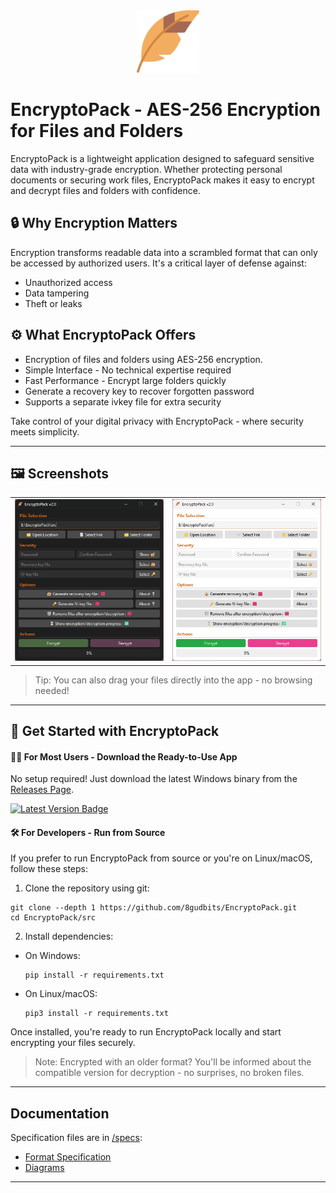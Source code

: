 <div align="center"><img src="logo.png" alt="EncryptoPack Logo" width="100"></div>

# EncryptoPack - AES-256 Encryption for Files and Folders

EncryptoPack is a lightweight application designed to safeguard sensitive data with industry-grade encryption. Whether protecting personal documents or securing work files, EncryptoPack makes it easy to encrypt and decrypt files and folders with confidence.

## 🔒 Why Encryption Matters

Encryption transforms readable data into a scrambled format that can only be accessed by authorized users. It's a critical layer of defense against:

- Unauthorized access
- Data tampering
- Theft or leaks

## ⚙️ What EncryptoPack Offers

- Encryption of files and folders using AES-256 encryption.
- Simple Interface - No technical expertise required
- Fast Performance - Encrypt large folders quickly
- Generate a recovery key to recover forgotten password
- Supports a separate ivkey file for extra security

Take control of your digital privacy with EncryptoPack - where security meets simplicity.

---

## 🖼️ Screenshots

<div align="center">

<table>
  <tr>
    <td>
      <img src="./Preview/image_1.png" alt="Main Interface" width="400"/>
    </td>
    <td>
      <img src="./Preview/image_2.png" alt="Main Interface" width="400"/>
    </td>
  </tr>
</table>

</div>

> Tip: You can also drag your files directly into the app - no browsing needed!

---

## 🚀 Get Started with EncryptoPack

#### 🧑‍💻 For Most Users - Download the Ready-to-Use App

No setup required! Just download the latest Windows binary from the [Releases Page](https://github.com/8gudbits/EncryptoPack/releases).

<a href="https://github.com/8gudbits/EncryptoPack/releases/tag/v2.0"> <img src="https://img.shields.io/badge/Version-v2.0-orange" alt="Latest Version Badge"> </a>

#### 🛠️ For Developers - Run from Source

If you prefer to run EncryptoPack from source or you're on Linux/macOS, follow these steps:

1. Clone the repository using git:

```
git clone --depth 1 https://github.com/8gudbits/EncryptoPack.git
cd EncryptoPack/src
```

2. Install dependencies:

- On Windows:
  ```
  pip install -r requirements.txt
  ```
- On Linux/macOS:
  ```
  pip3 install -r requirements.txt
  ```

Once installed, you're ready to run EncryptoPack locally and start encrypting your files securely.

> Note: Encrypted with an older format? You'll be informed about the compatible version for decryption - no surprises, no broken files.

---

## Documentation

Specification files are in [/specs](/specs):
- [Format Specification](/specs/format_spec.md)
- [Diagrams](/specs/diagrams)

---

